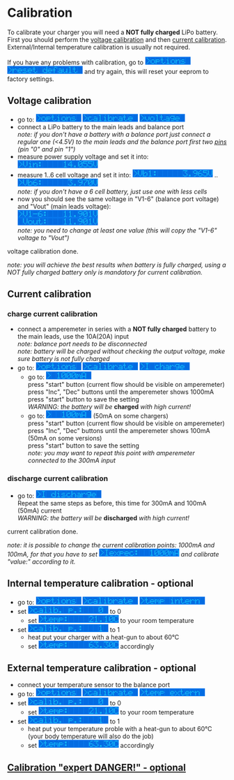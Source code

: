 
# Calibration

To calibrate your charger you will need a **NOT fully charged** LiPo battery.  
First you should perform the [voltage calibration](calibration.md#voltage-calibration) and then [current calibration](calibration.md#current-calibration).  
External/Internal temperature calibration is usually not required.

If you have any problems with calibration, go to ![options](i_options.png) ![reset default](i_reset_default.png) and try again, this will reset your eeprom to factory settings.

## Voltage calibration

- go to: ![options](i_options.png) ![calibrate](i_calibrate.png) ![voltage](i_voltage.png)
- connect a LiPo battery to the main leads and balance port  
   *note: if you don't have a battery with a balance port just connect a regular one (<4.5V)
to the main leads and the balance port first two [pins](../../hardware/connectors/balancePortPins.jpeg) (pin "0" and pin "1")*
- measure power supply voltage and set it into: ![Vin](i_vin.png)
- measure 1..6 cell voltage and set it into: ![Vb1](i_vb1.png) .. ![Vb6](i_vb6.png)  
   *note: if you don't have a 6 cell battery, just use one with less cells*
- now you should see the same voltage in "V1-6" (balance port voltage) and "Vout" (main leads voltage):  
  ![V1-6:, Vout:](i_vb1-6_vout.png)  
  *note: you need to change at least one value (this will copy the "V1-6" voltage to "Vout")*

voltage calibration done.

*note: you will achieve the best results when battery is fully charged, using a NOT fully charged battery only is mandatory for current calibration.*

## Current calibration

### charge current calibration

- connect a amperemeter in series with a **NOT fully charged** battery to the main leads, use the 10A(20A) input  
 *note: balance port needs to be disconnected*  
 *note: battery will be charged without checking the output voltage, make sure battery is not fully charged*
- go to: ![options](i_options.png) ![calibrate](i_calibrate.png) ![I charge](i_Icharge.png)
  - go to: ![1000mA](i_1000mA.png)  
    press "start" button (current flow should be visible on amperemeter)  
    press "Inc", "Dec" buttons until the amperemeter shows 1000mA  
    press "start" button to save the setting  
    *WARNING: the battery will be* **charged** *with high current!*
  - go to: ![100mA](i_100mA.png) (50mA on some chargers)  
    press "start" button (current flow should be visible on amperemeter)  
    press "Inc", "Dec" buttons until the amperemeter shows 100mA (50mA on some versions)  
    press "start" button to save the setting  
    *note: you may want to repeat this point with amperemeter connected to the 300mA input*

### discharge current calibration

- go to: ![I discharge](i_Idischarge.png)  
    Repeat the same steps as before, this time for 300mA and 100mA (50mA) current  
    *WARNING: the battery will be* **discharged** *with high current!*

current calibration done.

*note: it is possible to change the current calibration points: 1000mA and 100mA,
for that you have to set ![I expected](i_Iexpected.png) and calibrate "value:" according to it.*

## Internal temperature calibration - optional

- go to: ![options](i_options.png) ![calibrate](i_calibrate.png) ![temp intern](i_temp_internal.png)
- set ![calibration point 0](i_cp0.png) to 0
  - set ![temp20](i_temp20.png) to your room temperature
- set ![calibration point 1](i_cp1.png) to 1
  - heat put your charger with a heat-gun to about 60°C
  - set ![temp60](i_temp60.png) accordingly

## External temperature calibration - optional

- connect your temperature sensor to the balance port
- go to: ![options](i_options.png) ![calibrate](i_calibrate.png) ![temp extern](i_temp_external.png)
- set ![calibration point 0](i_cp0.png) to 0
  - set ![temp20](i_temp20.png) to your room temperature
- set ![calibration point 1](i_cp1.png) to 1
  - heat put your temperature proble with a heat-gun to about 60°C (your body temperature will also do the job)
  - set ![temp60](i_temp60.png) accordingly

## [Calibration  "expert DANGER!" - optional](docs/calibration_expert.md)
